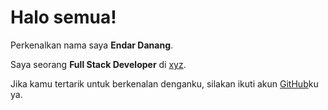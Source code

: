 # Halo semua! 

Perkenalkan nama saya **Endar Danang**.<br>

Saya seorang **Full Stack Developer** di [xyz](https://www.google.com/).<br>

Jika kamu tertarik untuk berkenalan denganku, silakan ikuti akun [GitHub](https://github.com/endard)ku ya.
